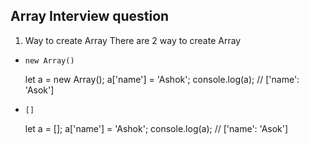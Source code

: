 ## Array Interview question
1. Way to create Array
  There are 2 way to create Array
  - ```new Array()```
      
      let a = new Array();
      a['name'] = 'Ashok';
      console.log(a); // ['name': 'Asok']
   - ```[]```

      let a = [];
      a['name'] = 'Ashok';
      console.log(a); // ['name': 'Asok']
